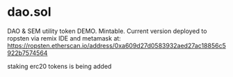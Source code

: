 # dao.sol
DAO & SEM utility token DEMO. Mintable.
Current version deployed to ropsten via remix IDE and metamask at:
https://ropsten.etherscan.io/address/0xa609d27d0583932aed27ac18856c5922b7574564

staking erc20 tokens is being added
